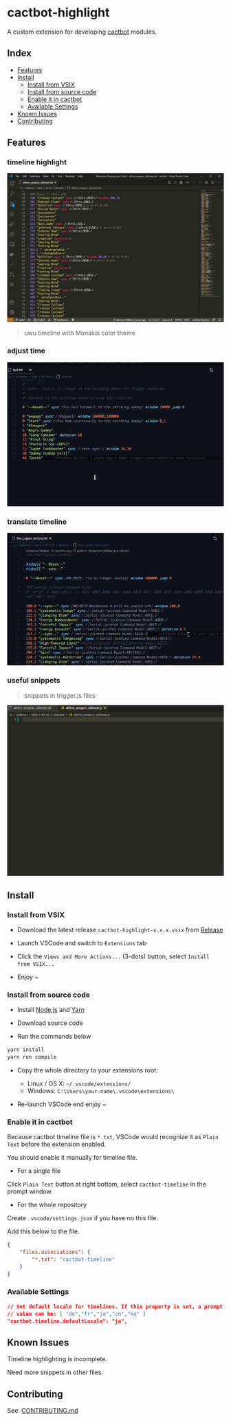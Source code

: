 # cactbot-highlight

A custom extension for developing [cactbot](https://github.com/quisquous/cactbot/) modules.

## Index

- [Features](#features)
- [Install](#install)
  - [Install from VSIX](#install-from-vsix)
  - [Install from source code](#install-from-source-code)
  - [Enable it in cactbot](#enable-it-in-cactbot)
  - [Available Settings](#available-settings)
- [Known Issues](#known-issues)
- [Contributing](#contributing)

## Features

### timeline highlight

![timeline-highlight](images/timeline-highlight.png)

> uwu timeline with Monakai color theme

### adjust time

![adjust-time](images/adjust-time.gif)

### translate timeline

![translate-timeline.gif](images/translate-timeline.gif)

### useful snippets

> snippets in trigger.js files

![snippets](images/snippets.gif)

## Install

### Install from VSIX

- Download the latest release `cactbot-highlight-x.x.x.vsix` from [Release](https://github.com/MaikoTan/cactbot-highlight/releases)

- Launch VSCode and switch to `Extensions` tab

- Click the `Views and More Actions...` (3-dots) button, select `Install from VSIX...`

- Enjoy ~

### Install from source code

- Install [Node.js](https://nodejs.org/) and [Yarn](https://yarnpkg.com/)

- Download source code

- Run the commands below

```bash
yarn install
yarn run compile
```

- Copy the whole directory to your extensions root:

  - Linux / OS X: `~/.vscode/extensions/`
  - Windows: `C:\Users\your-name\.vscode\extensions\`

- Re-launch VSCode end enjoy ~

### Enable it in cactbot

Because cactbot timeline file is `*.txt`,
VSCode would recognize it as `Plain Text` before the extension enabled.

You should enable it manually for timeline file.

- For a single file

Click `Plain Text` button at right bottom,
select `cactbot-timeline` in the prompt window.

- For the whole repository

Create `.vscode/settings.json` if you have no this file.

Add this below to the file.

```json
{
    "files.associations": {
        "*.txt": "cactbot-timeline"
    }
}
```

### Available Settings

```json
// Set default locale for timelines. If this property is set, a prompt would not shown.
// value can be: [ "de","fr","ja","cn","ko" ]
"cactbot.timeline.defaultLocale": "ja",
```

## Known Issues

Timeline highlighting is incomplete.

Need more snippets in other files.

## Contributing

See: [CONTRIBUTING.md](CONTRIBUTING.md)